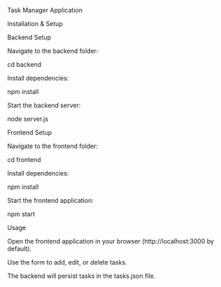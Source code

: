 Task Manager Application

Installation & Setup

Backend Setup

Navigate to the backend folder:

cd backend

Install dependencies:

npm install

Start the backend server:

node server.js

Frontend Setup

Navigate to the frontend folder:

cd frontend

Install dependencies:

npm install

Start the frontend application:

npm start

Usage

Open the frontend application in your browser (http://localhost:3000 by default).

Use the form to add, edit, or delete tasks.

The backend will persist tasks in the tasks.json file.
